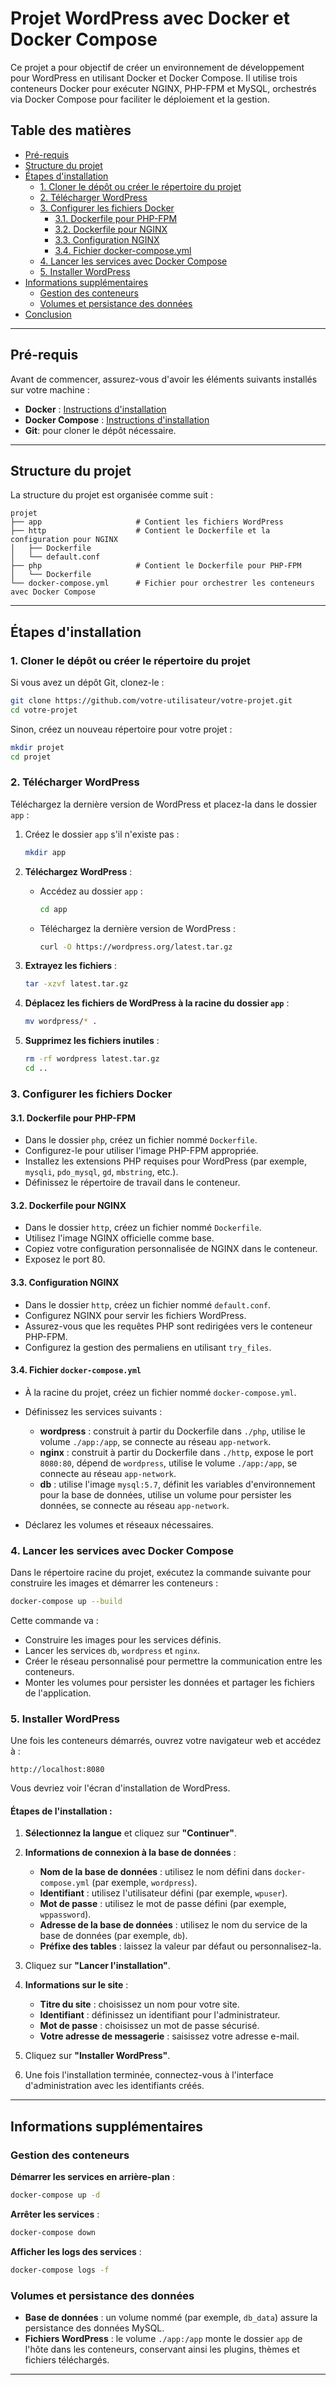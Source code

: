 # Projet WordPress avec Docker et Docker Compose

Ce projet a pour objectif de créer un environnement de développement pour WordPress en utilisant Docker et Docker Compose. Il utilise trois conteneurs Docker pour exécuter NGINX, PHP-FPM et MySQL, orchestrés via Docker Compose pour faciliter le déploiement et la gestion.

## Table des matières

- [Pré-requis](#pré-requis)
- [Structure du projet](#structure-du-projet)
- [Étapes d'installation](#étapes-dinstallation)
  - [1. Cloner le dépôt ou créer le répertoire du projet](#1-cloner-le-dépôt-ou-créer-le-répertoire-du-projet)
  - [2. Télécharger WordPress](#2-télécharger-wordpress)
  - [3. Configurer les fichiers Docker](#3-configurer-les-fichiers-docker)
    - [3.1. Dockerfile pour PHP-FPM](#31-dockerfile-pour-php-fpm)
    - [3.2. Dockerfile pour NGINX](#32-dockerfile-pour-nginx)
    - [3.3. Configuration NGINX](#33-configuration-nginx)
    - [3.4. Fichier docker-compose.yml](#34-fichier-docker-composeyml)
  - [4. Lancer les services avec Docker Compose](#4-lancer-les-services-avec-docker-compose)
  - [5. Installer WordPress](#5-installer-wordpress)
- [Informations supplémentaires](#informations-supplémentaires)
  - [Gestion des conteneurs](#gestion-des-conteneurs)
  - [Volumes et persistance des données](#volumes-et-persistance-des-données)
- [Conclusion](#conclusion)

---

## Pré-requis

Avant de commencer, assurez-vous d'avoir les éléments suivants installés sur votre machine :

- **Docker** : [Instructions d'installation](https://docs.docker.com/get-docker/)
- **Docker Compose** : [Instructions d'installation](https://docs.docker.com/compose/install/)
- **Git**: pour cloner le dépôt nécessaire.

---

## Structure du projet

La structure du projet est organisée comme suit :

```
projet
├── app                     # Contient les fichiers WordPress
├── http                    # Contient le Dockerfile et la configuration pour NGINX
│   ├── Dockerfile
│   └── default.conf
├── php                     # Contient le Dockerfile pour PHP-FPM
│   └── Dockerfile
└── docker-compose.yml      # Fichier pour orchestrer les conteneurs avec Docker Compose
```

---

## Étapes d'installation

### 1. Cloner le dépôt ou créer le répertoire du projet

Si vous avez un dépôt Git, clonez-le :

```bash
git clone https://github.com/votre-utilisateur/votre-projet.git
cd votre-projet
```

Sinon, créez un nouveau répertoire pour votre projet :

```bash
mkdir projet
cd projet
```

### 2. Télécharger WordPress

Téléchargez la dernière version de WordPress et placez-la dans le dossier `app` :

1. Créez le dossier `app` s'il n'existe pas :

   ```bash
   mkdir app
   ```

2. **Téléchargez WordPress** :

   - Accédez au dossier `app` :

     ```bash
     cd app
     ```

   - Téléchargez la dernière version de WordPress :

     ```bash
     curl -O https://wordpress.org/latest.tar.gz
     ```

3. **Extrayez les fichiers** :

   ```bash
   tar -xzvf latest.tar.gz
   ```

4. **Déplacez les fichiers de WordPress à la racine du dossier `app`** :

   ```bash
   mv wordpress/* .
   ```

5. **Supprimez les fichiers inutiles** :

   ```bash
   rm -rf wordpress latest.tar.gz
   cd ..
   ```

### 3. Configurer les fichiers Docker

#### 3.1. Dockerfile pour PHP-FPM

- Dans le dossier `php`, créez un fichier nommé `Dockerfile`.
- Configurez-le pour utiliser l'image PHP-FPM appropriée.
- Installez les extensions PHP requises pour WordPress (par exemple, `mysqli`, `pdo_mysql`, `gd`, `mbstring`, etc.).
- Définissez le répertoire de travail dans le conteneur.

#### 3.2. Dockerfile pour NGINX

- Dans le dossier `http`, créez un fichier nommé `Dockerfile`.
- Utilisez l'image NGINX officielle comme base.
- Copiez votre configuration personnalisée de NGINX dans le conteneur.
- Exposez le port 80.

#### 3.3. Configuration NGINX

- Dans le dossier `http`, créez un fichier nommé `default.conf`.
- Configurez NGINX pour servir les fichiers WordPress.
- Assurez-vous que les requêtes PHP sont redirigées vers le conteneur PHP-FPM.
- Configurez la gestion des permaliens en utilisant `try_files`.

#### 3.4. Fichier `docker-compose.yml`

- À la racine du projet, créez un fichier nommé `docker-compose.yml`.
- Définissez les services suivants :

  - **wordpress** : construit à partir du Dockerfile dans `./php`, utilise le volume `./app:/app`, se connecte au réseau `app-network`.
  - **nginx** : construit à partir du Dockerfile dans `./http`, expose le port `8080:80`, dépend de `wordpress`, utilise le volume `./app:/app`, se connecte au réseau `app-network`.
  - **db** : utilise l'image `mysql:5.7`, définit les variables d'environnement pour la base de données, utilise un volume pour persister les données, se connecte au réseau `app-network`.

- Déclarez les volumes et réseaux nécessaires.

### 4. Lancer les services avec Docker Compose

Dans le répertoire racine du projet, exécutez la commande suivante pour construire les images et démarrer les conteneurs :

```bash
docker-compose up --build
```

Cette commande va :

- Construire les images pour les services définis.
- Lancer les services `db`, `wordpress` et `nginx`.
- Créer le réseau personnalisé pour permettre la communication entre les conteneurs.
- Monter les volumes pour persister les données et partager les fichiers de l'application.

### 5. Installer WordPress

Une fois les conteneurs démarrés, ouvrez votre navigateur web et accédez à :

```
http://localhost:8080
```

Vous devriez voir l'écran d'installation de WordPress.

#### Étapes de l'installation :

1. **Sélectionnez la langue** et cliquez sur **"Continuer"**.

2. **Informations de connexion à la base de données** :

   - **Nom de la base de données** : utilisez le nom défini dans `docker-compose.yml` (par exemple, `wordpress`).
   - **Identifiant** : utilisez l'utilisateur défini (par exemple, `wpuser`).
   - **Mot de passe** : utilisez le mot de passe défini (par exemple, `wppassword`).
   - **Adresse de la base de données** : utilisez le nom du service de la base de données (par exemple, `db`).
   - **Préfixe des tables** : laissez la valeur par défaut ou personnalisez-la.

3. Cliquez sur **"Lancer l'installation"**.

4. **Informations sur le site** :

   - **Titre du site** : choisissez un nom pour votre site.
   - **Identifiant** : définissez un identifiant pour l'administrateur.
   - **Mot de passe** : choisissez un mot de passe sécurisé.
   - **Votre adresse de messagerie** : saisissez votre adresse e-mail.

5. Cliquez sur **"Installer WordPress"**.

6. Une fois l'installation terminée, connectez-vous à l'interface d'administration avec les identifiants créés.

---

## Informations supplémentaires

### Gestion des conteneurs

**Démarrer les services en arrière-plan** :

```bash
docker-compose up -d
```

**Arrêter les services** :

```bash
docker-compose down
```

**Afficher les logs des services** :

```bash
docker-compose logs -f
```

### Volumes et persistance des données

- **Base de données** : un volume nommé (par exemple, `db_data`) assure la persistance des données MySQL.
- **Fichiers WordPress** : le volume `./app:/app` monte le dossier `app` de l'hôte dans les conteneurs, conservant ainsi les plugins, thèmes et fichiers téléchargés.

---
